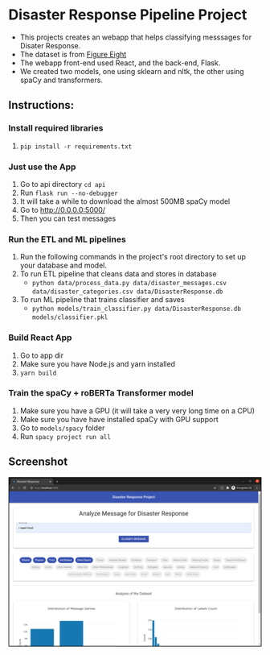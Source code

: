 # Disaster Response Pipeline Project

- This projects creates an webapp that helps classifying messsages for Disater Response.
- The dataset is from [Figure Eight](https://appen.com/datasets/combined-disaster-response-data/)
- The webapp front-end used React, and the back-end, Flask.
- We created two models, one using sklearn and nltk, the other using spaCy and transformers.

## Instructions:

### Install required libraries

1. `pip install -r requirements.txt`

### Just use the App

1. Go to api directory `cd api`
2. Run `flask run --no-debugger`
3. It will take a while to download the almost 500MB spaCy model
4. Go to http://0.0.0.0:5000/
5. Then you can test messages

### Run the ETL and ML pipelines

1. Run the following commands in the project's root directory to set up your database and model.
2. To run ETL pipeline that cleans data and stores in database
   - `python data/process_data.py data/disaster_messages.csv data/disaster_categories.csv data/DisasterResponse.db`
3. To run ML pipeline that trains classifier and saves
   - `python models/train_classifier.py data/DisasterResponse.db models/classifier.pkl`

### Build React App

1. Go to app dir
2. Make sure you have Node.js and yarn installed
3. `yarn build`

### Train the spaCy + roBERTa Transformer model

1. Make sure you have a GPU (it will take a very very long time on a CPU)
2. Make sure you have have installed spaCy with GPU support
3. Go to `models/spacy` folder
4. Run `spacy project run all`

## Screenshot

![WebApp](screenshots/disaster_response_1.png?raw=true)
